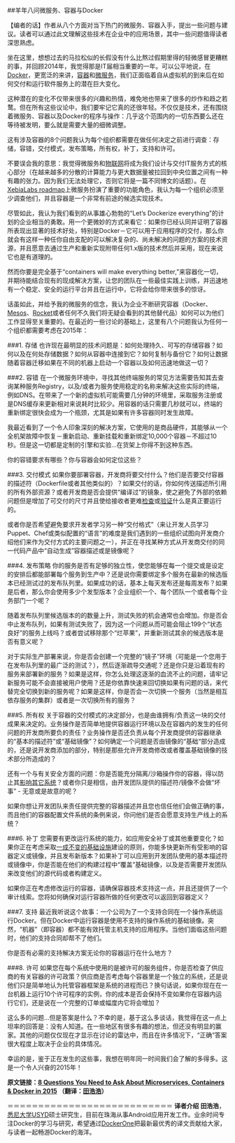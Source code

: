 ##羊年八问微服务、容器与Docker

【编者的话】作者从八个方面对当下热门的微服务、容器入手，提出一些问题与建议。读者可以通过此文理解这些技术在企业中的应用场景，其中一些问题值得读者深思熟虑。

坐在这里，想想过去的马拉松似的长假没有什么比熬过假期里得的轻微感冒更糟糕的事，并回顾2014年，我觉得那是IT届相当重要的一年。可以公平地说，在[Docker](https://www.docker.com/)，更宽泛的来讲，[容器](http://www.wikiwand.com/en/Operating-system-level_virtualization)和[微服务](http://martinfowler.com/articles/microservices.html)，我们正面临着自从虚拟机的到来后在如何交付和运行软件服务上的潜在巨大变化。

这种潜在的变化不仅带来很多的兴趣和热情，难免地也带来了很多的炒作和趋之若鹜。但在所有这些议论中，我们要牢记它真的还很年轻。不仅仅是技术，还有围绕着微服务、容器以及Docker的程序与操作：几乎这个范围内的一切东西要么还在等待被发明，要么就是需要大量的细微调整。

这有涉及容器的8个问题我认为每个组织都需要在做任何决定之前进行调查：存储，容错，交付模式，发布策略，所有权，补丁，支持和许可。

不要误会我的意思：我觉得微服务和[物联网](http://www.wikiwand.com/en/Internet_of_Things)将成为我们设计与交付IT服务方式的核心部分（在越来越多的分散的计算能力与更大数据量被拉回到中央位置之间有一种有趣的张力。因为我们无法处理它，否则它将是一篇不同博文的话题）。在[XebiaLabs roadmap](http://xebialabs.com/products/)上微服务扮演了重要的功能角色，我认为每一个组织必须至少调查他们，并且容器是一个非常有前途的候选实现技术。

尽管如此，我认为我们看到的从事雄心勃勃的“Let’s Dockerize everything”的计划的企业相当的勇敢。用一个更微妙的方式来看它：如果你已经认同并证明了容器所表现出显著的技术好处，特别是Docker－它可以用于应用程序的交付，那么你就会有这样一种任你自由支配的可以解决复杂的、尚未解决的问题的方案的技术资源，并且愿意去通过生产和重新实现附带任何1.x版的技术然后并采用，现在来说它也是有道理的。

然而你要是完全基于“containers will make everything better,”来容器化一切，并期待能结合现有的现成解决方案，让您的团队在一些最佳实践上训练，并迅速地有一个稳定、安全的运行平台并且在运行中，它将会给你带来很多的惊讶。

话虽如此，并给予我的微服务的信念，我认为企业不断研究容器（Docker、[Mesos](https://mesos.apache.org/)、[Rocket](https://coreos.com/blog/rocket/)或者任何不久我们将无疑会看到的其他替代品）如何可以为他们工作显得至关重要的。在最近的一些讨论的基础上，这里有八个问题我认为任何一个组织都需要考虑在2015年：

###1. 存储
也许现在最明显的技术问题是：如何处理持久、可写的存储容器？如何以及在何处存储数据？如何从容器中连接到它？如何复制与备份它？如何让数据随着容器迁移如果在不同的机器上启动一个容器以及如何迅速地做这一切？

###2. 容错
在一个微服务环境中，寻找其他终端服务的常见方法需要告知其去查询某种服务Registry，以及/或者为服务使用稳定的名称来解决这些实际的终端，例如DNS。在带来了一个新的虚拟机可能需要几分钟的环境里，采取服务注册或是DNS缓存来更新相对来说耗时比较少。用容器的话只需要几秒就可以，终端的重新绑定很快会成为一个瓶颈，尤其是如果有许多容器同时发生故障。

我最近看到了一个令人印象深刻的解决方案，它使用的是商品硬件，其能够从一个全机架故障中恢复－重新启动、重新挂载和重新绑定10,000个容器－不超过10秒。但是这一切都是定制的引擎和实验...在货架上你得不到这种东西。

你的容错要求有哪些？你与容器会如何定位这些？

###3. 交付模式
如果你要部署容器，开发商将要交付什么？他们是否要交付容器的描述符（Dockerfile或者其他类似的）？如果交付的话，你如何传送描述所引用的所有外部资源？或者开发商是否会提供“编译过”的镜象，使之避免了外部的依赖问题但是增加了可交付的尺寸并且使给接收者更难[检查](http://venturebeat.com/2014/12/16/whats-in-a-container-you-dont-know-and-thats-a-problem/)或[验证](https://titanous.com/posts/docker-insecurity)什么是真正要运行的。

或者你是否希望避免要求开发者学习另一种“交付格式”（来让开发人员学习Puppet、Chef或类似配置的“语言”的难度是我们遇到的一些组织试图向开发商介绍他们来作为交付方式的主要问题之一），并正在寻找某种方式从开发商交付的同一代码产品中“自动生成”容器描述或是镜像呢？

###4. 发布策略
你的服务是否有足够的独立性，使您能够在每一个提交或是设定的安排后都能部署每个服务到生产中？还是说你需要绑定多个服务在最新的候选版本已经测试过的发布队列里。如果成功的话，基本上每天发布还是每周发布？如果是后者，那么你会使用多少个发型版本？企业组织一个、每个团队一个或者每个业务部门一个呢？

随着发布队列里候选版本的的数量上升，测试失败的机会通常也会增加。你是否会中止发布队列，如果有测试失败了，因为这一个问题从而可能会阻止199个“状态良好”的服务上线吗？或者尝试移除那个“烂苹果”，并重新测试其余的候选版本是否有意义呢？

对于实际生产部署来说，你是否会创建一个完整的“镜子”环境（可能是一个您用于在发布队列里的最广泛的测试？），然后逐渐疏导交通呢？还是你只是沿着现有的服务来部署新的服务？如果是这样，你怎么处理这逐渐的血流不止的问题，请牢记新服务可能不会直接被用户使用？还是你依靠快速来回切换如果有问题的话，来代替完全切换到新的服务呢？如果是这样，你是否会一次切换一个服务（当然是相互依存服务的集群）或者是一次切换所有的服务？

###5. 所有权
关于容器的交付模式的决定部分，也是由谁拥有/负责这一块的交付成果来决定的。业务操作是否简单地提供容器运行环境以及在容器内的发生的任何问题的开发商所要负的责任？业务操作是否还负责从每个开发商提供的容器继承的“基本的描述符”或“基础镜像”？如何确定一个问题是否由镜像的“基础“部分造成的，还是说开发商添加的部分，特别是那些允许开发商修改或者覆盖基础镜像的技术部分所造成的？

还有一个与有关安全方面的问题：你是否能充分隔离/沙箱操作你的容器，得以防止其[影响其它系统](http://www.slideshare.net/jpetazzo/docker-linux-containers-lxc-and-security)？或者你只是相信，由开发团队提供的描述符/镜像不会做“坏事” - 无意或是故意的呢？

如果你想让开发团队来责任提供完整的容器描述并且您也信任他们会做正确的事，而且他们的容器配置文件系统的条例来说，你问他们是否会愿意支持生产线上的系统？

###6. 补丁
您需要有更改运行系统的能力，如应用安全补丁或其他重要变化？如果你正在考虑采取[一成不变的基础设施](http://highops.com/insights/immutable-infrastructure-hangout-recordings/)建设的原则，你能多快更新所有受影响的容器定义或镜像，并且发布新版本？如果补丁可以应用到开发团队使用的基本描述符或镜像中，你是否能在他们的构建过程中“覆盖”基础镜像，以及是否需要开发团队来改变他们的源代码或者构建定义。

如果你正在考虑修改运行的容器，请确保容器技术支持这一点，并且还提供了一个审计线索。您将如何确保对运行容器所做的任何更改可以返回到容器定义？

###7. 支持
最近我听说这个故事：一个公司为了一个支持合同在一个操作系统运行Docker。但在Docker中运行容器是使用不支持的操作系统的基础镜像。突然，“机器”（即容器）都不能有效托管主机支持的应用程序。当他们面临这些问题时，他们的支持合同却帮不了他们。

你是否有必需的支持解决方案无论你的容器运行在什么地方？

###8. 许可
如果您在每个系统中使用的是被许可的服务组件，你是否检查了供应商的有关容器的许可政策？供应商是否考虑每个容器里是一个独立的系统，还是说他们只是简单地认为托管容器框架是系统的进程而已？换句话说，如果你现在在一台机器上运行10个许可程序的实例，你的成本是否会保持不变如果你在容器内运行它们，还是说在一个完整的订单或幅度内它将会增加？

这么多的问题...但是答案是什么？不幸的是，基于这么多谈话，我觉得在这一点上坦率的回答是：没有人知道。在一些地区有很多有趣的想法，但还没有明显的赢家。其他的问题仅仅现在才显示在讨论的雷达中，而且在许多情况下，“正确”答案很大程度上取决于企业的具体情况。

幸运的是，鉴于正在发生的这些事，我想在明年同一时间我们会了解的多得多。这是一个令人兴奋的2015年！


**原文链接：[8 Questions You Need to Ask About Microservices, Containers & Docker in 2015](http://blog.xebialabs.com/2014/12/31/8-questions-need-ask-microservices-containers-docker-2015/) （翻译：[田浩浩](https://github.com/llitfkitfk)）**

＝＝＝＝＝＝＝＝＝＝＝＝＝＝＝＝＝＝＝＝＝＝＝＝＝＝＝
**译者介绍**
**田浩浩**，[悉尼大学USYD](http://sydney.edu.au/engineering/it/)硕士研究生，目前在珠海从事Android应用开发工作。业余时间专注Docker的学习与研究，希望通过[DockerOne](http://dockerone.com/)把最新最优秀的译文贡献给大家，与读者一起畅游Docker的海洋。